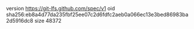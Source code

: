 version https://git-lfs.github.com/spec/v1
oid sha256:eb8a4d77da235fbf25ee07c2d6fdfc2aeb0a066ec13e3bed86983ba2d5916dc8
size 48372
